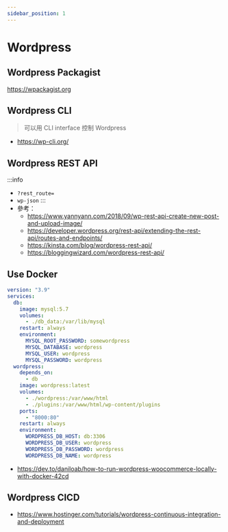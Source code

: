 ```yaml
---
sidebar_position: 1
---
```

# Wordpress

## Wordpress Packagist
https://wpackagist.org

## Wordpress CLI
> 可以用 CLI interface 控制 Wordpress
- https://wp-cli.org/

## Wordpress REST API
<!-- 投影片：
https://docs.google.com/presentation/d/1MIyX72XxbYfEI2ZDpuL8pe9VUhsC-AFRco7PEdtnipY/edit#slide=id.p -->
:::info
- `?rest_route=`
- `wp-json`
:::
- 參考：
    - https://www.yannyann.com/2018/09/wp-rest-api-create-new-post-and-upload-image/
    - https://developer.wordpress.org/rest-api/extending-the-rest-api/routes-and-endpoints/
    - https://kinsta.com/blog/wordpress-rest-api/
    - https://bloggingwizard.com/wordpress-rest-api/

## Use Docker
```yaml
version: "3.9"
services:
  db:
    image: mysql:5.7
    volumes:
      - ./db_data:/var/lib/mysql
    restart: always
    environment:
      MYSQL_ROOT_PASSWORD: somewordpress
      MYSQL_DATABASE: wordpress
      MYSQL_USER: wordpress
      MYSQL_PASSWORD: wordpress
  wordpress:
    depends_on:
      - db
    image: wordpress:latest
    volumes:
      - ./wordpress:/var/www/html
      - ./plugins:/var/www/html/wp-content/plugins
    ports:
      - "8000:80"
    restart: always
    environment:
      WORDPRESS_DB_HOST: db:3306
      WORDPRESS_DB_USER: wordpress
      WORDPRESS_DB_PASSWORD: wordpress
      WORDPRESS_DB_NAME: wordpress

```
- https://dev.to/daniloab/how-to-run-wordpress-woocommerce-locally-with-docker-42cd

<!-- https://cloudwp.pro/  -->

## Wordpress CICD
- https://www.hostinger.com/tutorials/wordpress-continuous-integration-and-deployment